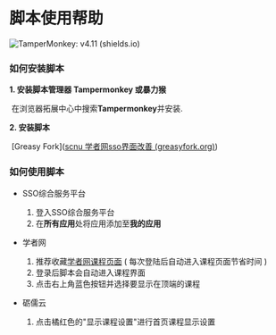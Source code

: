 # 脚本使用帮助

![TamperMonkey: v4.11 (shields.io)](https://img.shields.io/badge/TamperMonkey-v4.11-brightgreen.svg) 

### 如何安装脚本

**1. 安装脚本管理器 Tampermonkey 或暴力猴**

​	在浏览器拓展中心中搜索**Tampermonkey**并安装.

**2. 安装脚本**

​	[Greasy Fork]([scnu 学者网sso界面改善 (greasyfork.org)](https://greasyfork.org/zh-CN/scripts/421976-scnu-学者网sso界面改善))



### 如何使用脚本

- SSO综合服务平台

  1. 登入SSO综合服务平台
  2. 在**所有应用**处将应用添加至**我的应用**

- 学者网

  1. 推荐收藏[学者网课程页面](www.scholat.com/myCourses.html) ( 每次登陆后自动进入课程页面节省时间 )
  2. 登录后脚本会自动进入课程界面
  3. 点击右上角蓝色按钮并选择要显示在顶端的课程

- 砺儒云
  1. 点击橘红色的"显示课程设置"进行首页课程显示设置

